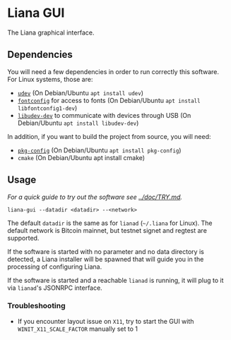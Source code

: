 # Liana GUI

The Liana graphical interface.

## Dependencies

You will need a few dependencies in order to run correctly this software. For Linux systems, those
are:
- [`udev`](https://www.freedesktop.org/software/systemd/man/udev.html) (On Debian/Ubuntu `apt install udev`)
- [`fontconfig`](https://www.freedesktop.org/wiki/Software/fontconfig/) for access to fonts (On Debian/Ubuntu `apt install libfontconfig1-dev`)
- [`libudev-dev`](https://www.freedesktop.org/software/systemd/man/libudev.html) to communicate with devices through USB (On Debian/Ubuntu `apt install libudev-dev`)

In addition, if you want to build the project from source, you will need:
- [`pkg-config`](https://www.freedesktop.org/wiki/Software/pkg-config/) (On Debian/Ubuntu `apt install pkg-config`)
- `cmake` (On Debian/Ubuntu apt install cmake)


## Usage

*For a quick guide to try out the software see [../doc/TRY.md](../doc/TRY.md).*

```
liana-gui --datadir <datadir> --<network>
```

The default `datadir` is the same as for `lianad` (`~/.liana` for Linux). The default network is
Bitcoin mainnet, but testnet signet and regtest are supported.

If the software is started with no parameter and no data directory is detected, a Liana installer
will be spawned that will guide you in the processing of configuring Liana.

If the software is started and a reachable `lianad` is running, it will plug to it via `lianad`'s
JSONRPC interface.

### Troubleshooting

- If you encounter layout issue on `X11`, try to start the GUI with `WINIT_X11_SCALE_FACTOR`
  manually set to 1
